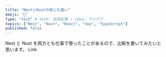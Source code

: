 ```yaml
---
title: "NextとNuxtの感じた違い"
emoji: "🌝"
type: "tech" # tech: 技術記事 / idea: アイデア
topics: ["Next", "Nuxt", "React", "Vue", "TypeScript"]
published: false
---
```


Next と Nuxt を両方とも仕事で使ったことがあるので、比較を書いてみたいと思います。
Link
